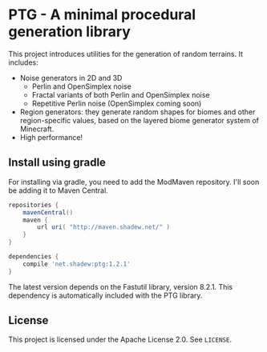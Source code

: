 # PTG - A minimal procedural generation library
This project introduces utilities for the generation of random terrains. It includes:
- Noise generators in 2D and 3D
  - Perlin and OpenSimplex noise
  - Fractal variants of both Perlin and OpenSimplex noise
  - Repetitive Perlin noise (OpenSimplex coming soon)
- Region generators: they generate random shapes for biomes and other region-specific values, based on the layered biome generator system of Minecraft.
- High performance!

## Install using gradle
For installing via gradle, you need to add the ModMaven repository. I'll soon be adding it to Maven Central.
```groovy
repositories {
    mavenCentral()
    maven {
        url uri( "http://maven.shadew.net/" )
    }
}

dependencies {
    compile 'net.shadew:ptg:1.2.1'
}
```
The latest version depends on the Fastutil library, version 8.2.1. This dependency is automatically included with the PTG library.

## License
This project is licensed under the Apache License 2.0. See `LICENSE`.

